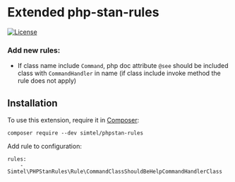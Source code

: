 # Extended php-stan-rules
[![License](https://poser.pugx.org/phpstan/phpstan-strict-rules/license)](https://packagist.org/packages/phpstan/phpstan-strict-rules)

### Add new rules:
 - If class name include `Command`, php doc attribute `@see` should be included class with `CommandHandler` in name (if class include invoke method the rule does not apply)


## Installation

To use this extension, require it in [Composer](https://getcomposer.org/):

```
composer require --dev simtel/phpstan-rules
```

Add rule to configuration:

```
rules:
    - Simtel\PHPStanRules\Rule\CommandClassShouldBeHelpCommandHandlerClass
```
